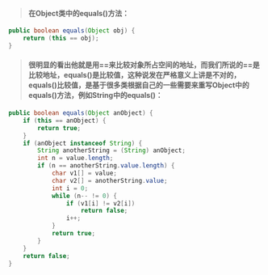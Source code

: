 > #### 在Object类中的equals\(\)方法：

```java
public boolean equals(Object obj) {
    return (this == obj);
}
```

> #### 很明显的看出他就是用==来比较对象所占空间的地址，而我们所说的==是比较地址，equals\(\)是比较值，这种说发在严格意义上讲是不对的，equals\(\)比较值，是基于很多类根据自己的一些需要来重写Object中的equals\(\)方法，例如String中的equals\(\)：

```java
public boolean equals(Object anObject) {
	if (this == anObject) {
		return true;
	}
	if (anObject instanceof String) {
		String anotherString = (String) anObject;
		int n = value.length;
		if (n == anotherString.value.length) {
			char v1[] = value;
			char v2[] = anotherString.value;
			int i = 0;
			while (n-- != 0) {
				if (v1[i] != v2[i])
					return false;
				i++;
			}
			return true;
		}
	}
	return false;
}
```



